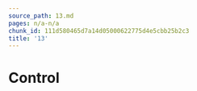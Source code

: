 ```yaml
---
source_path: 13.md
pages: n/a-n/a
chunk_id: 111d580465d7a14d05000622775d4e5cbb25b2c3
title: '13'
---
```

# Control
